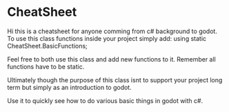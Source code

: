 # CheatSheet
Hi this is a cheatsheet for anyone comming from c# background to godot.
To use this class functions inside your project simply add:
using static CheatSheet.BasicFunctions;

Feel free to both use this class and add new functions to it.
Remember all functions have to be static.

Ultimately though the purpose of this class isnt to support your project long term but simply as an introduction to godot.

Use it to quickly see how to do various basic things in godot with c#.
